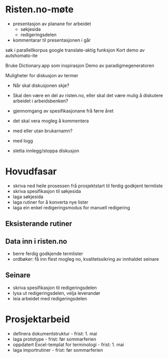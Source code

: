 # Risten.no-møte

* presentasjon av planane for arbeidet
    - søkjesida
    - redigeringsdelen
* kommentarar til presentasjonen i går

søk i parallellkorpus
google translate-aktig funksjon
Kort demo av autshomato-ite

Bruke Dictionary.app som inspirasjon
Demo av paradigmegeneratoren

Muligheter for diskusjon av termer
* Når skal diskusjonen skje?
* Skal den være en del av risten.no, eller skal det være mulig å diskutere arbeidet i arbeidsbenken?
* gjennomgang av spesifikasjonane frå førre året

* det skal vera mogleg å kommentera
* med eller utan brukarnamn?
* med logg
* sletta innlegg/stoppa diskusjon

# Hovudfasar

* skriva ned heile prosessen frå prosjektstart til ferdig
  godkjent termliste
* skriva spesifikasjon til søkjesida
* laga søkjesida
* laga rutiner for å konverta nye lister
* laga ein enkel redigeringsmodus for manuell redigering

## Eksisterande rutiner

## Data inn i risten.no

* berre ferdig godkjende termlister
* ordbøker: få inn flest mogleg no, kvalitetssikring av
  innhaldet seinare

## Seinare

* skriva spesifikasjon til redigeringsdelen
* lysa ut redigeringsdelen, velja leverandør
* leia arbeidet med redigeringsdelen

# Prosjektarbeid

* definera dokumentstruktur - frist: 1. mai
* laga prototype - frist: før sommarferien
* oppdatert Excel-templat for terminologi - frist: 1. mai
* laga importrutiner - frist: før sommarferien
